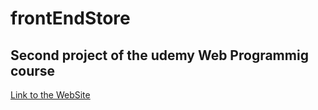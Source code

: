 # frontEndStore

## Second project of the udemy Web Programmig course

[Link to the WebSite](https://plopezq.github.io/frontEndStore/)
